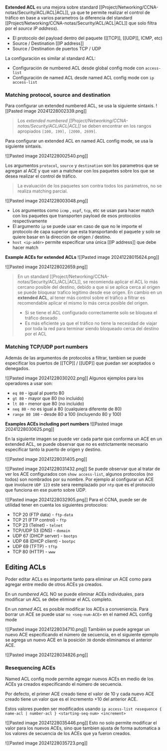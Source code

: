 **Extended ACL** es una mejora sobre standard [[Project/Networking/CCNA-notas/Security/ACL/ACL|ACL]], ya que te permite realizar el control de tráfico en base a varios parametros (a diferencia del standard [[Project/Networking/CCNA-notas/Security/ACL/ACL|ACL]] que solo filtra por el _source IP address_).
- El protocolo del payload dentro del paquete ([[TCP]], [[UDP]], ICMP, etc)
- Source / Destination [[IP address]] 
- Source / Destination de puertos TCP / UDP 

La configuración es similar al standard ACL:
- Configuración de numbered ACL desde global config mode con `access-list`
- Configuración de named ACL desde named ACL config mode con `ip access-list`

### Matching protocol, source and destination 
Para configurar un extended numbered ACL, se usa la siguiente sintaxis. 
![[Pasted image 20241228002339.png]]

> Los _extended numbered [[Project/Networking/CCNA-notas/Security/ACL/ACL|ACL]]_ se deben encontrar en los rangos apropiados `[100, 199], [2000, 2699]`.

Para configurar un extended ACL en named ACL config mode, se usa la siguiente sintaxis.

![[Pasted image 20241228002540.png]]

 Los argumentos `protocol`, `source` y `destination` son los parametros que se agregan al ACE y que van a matchear con los paquetes sobre los que se desea realizar el control de tráfico.
 
 > La evaluación de los paquetes son contra todos los parámetros, no se realiza matching parcial.

![[Pasted image 20241228003048.png]]
- Los argumentos como `icmp` , `ospf`, `tcp`, etc se usan para hacer match con los paquetes que transporten payload de esos protocolos respectivamente 
- El argumento `ip` se puede usar en caso de que no le importe el protocolo de capa superior que esta transportando el paquete y solo se quiere basar en la dirección de origen / destino.
- `host <ip-addr>` permite especificar una única [[IP address]] que debe hacer match 

**Example ACEs for extended ACLs**
![[Pasted image 20241228015624.png]]

![[Pasted image 20241228022659.png]]

> En un standard [[Project/Networking/CCNA-notas/Security/ACL/ACL|ACL]], se recomienda aplicar el ACL lo más cercano posible del destino, debido a que si se aplica cerca al origen se puede bloquear trafico legitimo desde ese origen.
> En cambio en un **extended ACL**, al tener más control sobre el tráfico a filtrar es recomendable aplicar el mismo lo más cerca posible del origen.
> - Si se tiene el ACL configurado correctamente solo se bloquea el tráfico deseado 
> - Es más eficiente ya que el tráfico no tiene la necesidad de viajar por toda la red para terminar siendo bloqueado cerca del destino por el ACL 

### Matching TCP/UDP port numbers 
Además de las argumentos de protocolos a filtrar, tambien se puede especificar los puertos de [[TCP]] / [[UDP]] que puedan ser aceptados o denegados. 

![[Pasted image 20241228030202.png]]
Algunos ejemplos para los operadores a usar son:
- `eq 80` - igual al puerto 80 
- `gt 80` - mayor que 80 (no incluido)
- `lt 80` - menor que 80 (no incluido)
- `neq 80` - no es igual a 80 (cualquiera diferente de 80)
- `range 80 100` - desde 80 a 100 (incluyendo 80 y 100)

**Examples ACEs including port numbers**
![[Pasted image 20241228030625.png]]

En la siguiente  imagen se puede ver cada parte que conforma un ACE en un extended ACL, se puede observar que no es estrictamente necesario especificar tanto la puerto de origen y destino. 

![[Pasted image 20241228031405.png]]

![[Pasted image 20241228031432.png]]
Se puede observar que al tratar de ver los ACE configurados con `show access-list`, algunos protocolos (no todos) son nombrados por su nombre. Por ejemplo al configurar un ACE que involucre `UDP 123` este sera reemplazado por `ntp` que es el protocolo que funciona en ese puerto sobre UDP. 

![[Pasted image 20241228032905.png]]
Para el CCNA, puede ser de utilidad tener en cuenta los siguientes protocolos:
- TCP 20 (FTP data) - `ftp-data`
- TCP 21 (FTP control) - `ftp`
- TCP 23 (Telnet) - `telnet`
- TCP/UDP 53 (DNS) - `domain`
- UDP 67 (DHCP server) - `bootps`
- UDP 68 (DHCP client) - `bootpc`
- UDP 69 (TFTP) - `tftp` 
- TCP 80 (HTTP) - `www`

## Editing ACLs 
Poder editar ACLs es importante tanto para eliminar un ACE como para agregar entre medio de otros ACEs ya creados. 

En un _numbered ACL_ NO se puede eliminar ACEs individuales, para modificar un ACL se debe eliminar el ACL completo.

En un _named ACL_ es posible modificar los ACEs a conveniencia. Para borrar un ACE se puede usar `no <seq-num-ACE>` en el named ACL config mode

![[Pasted image 20241228034710.png]]
También se puede agregar un nuevo ACE especificando el número de secuencia, en el siguiente ejemplo se agrega un nuevo ACE en la posición `30` donde eliminamos el anterior ACE.

![[Pasted image 20241228034826.png]]

### Resequencing ACEs 
Named ACL config mode permite agregar nuevos ACEs en medio de los ACEs ya creados especificando el número de secuencia. 

Por defecto, el primer ACE creado tiene el valor de $10$ y cada nuevo ACE creado tiene un valor que es el incremento $+10$ del anterior ACE. 

Estos valores pueden ser modificados usando `ip access-list resequence { name-acl | number-acl } <starting-seq-num> <increment> `

![[Pasted image 20241228035446.png]]
Esto no solo permite modificar el valor para los nuevos ACEs, sino que tambien ajusta de forma automatica a los valores de secuencia de los ACEs que ya fueron creados. 

![[Pasted image 20241228035723.png]]
